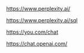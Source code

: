 https://www.perplexity.ai/

https://www.perplexity.ai/sql

https://you.com/chat

https://chat.openai.com/
